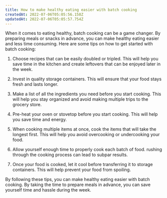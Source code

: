 ```yaml
---
title: How to make healthy eating easier with batch cooking
createdAt: 2022-07-06T05:05:56.158Z
updatedAt: 2022-07-06T05:05:57.754Z
---
```


When it comes to eating healthy, batch cooking can be a game changer. By preparing meals or snacks in advance, you can make healthy eating easier and less time consuming. Here are some tips on how to get started with batch cooking:

1. Choose recipes that can be easily doubled or tripled. This will help you save time in the kitchen and create leftovers that can be enjoyed later in the week.

2. Invest in quality storage containers. This will ensure that your food stays fresh and lasts longer.

3. Make a list of all the ingredients you need before you start cooking. This will help you stay organized and avoid making multiple trips to the grocery store.

4. Pre-heat your oven or stovetop before you start cooking. This will help you save time and energy.

5. When cooking multiple items at once, cook the items that will take the longest first. This will help you avoid overcooking or undercooking your food.

6. Allow yourself enough time to properly cook each batch of food. rushing through the cooking process can lead to subpar results.

7. Once your food is cooked, let it cool before transferring it to storage containers. This will help prevent your food from spoiling.

By following these tips, you can make healthy eating easier with batch cooking. By taking the time to prepare meals in advance, you can save yourself time and hassle during the week.
